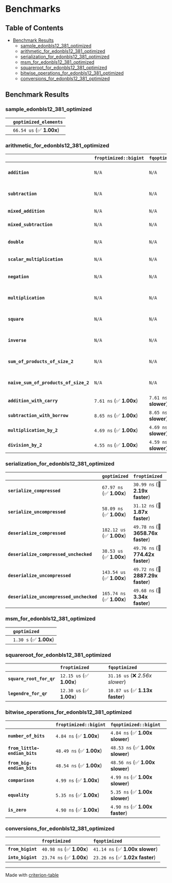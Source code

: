 # Benchmarks

## Table of Contents

- [Benchmark Results](#benchmark-results)
    - [sample_edonbls12_381_optimized](#sample_edonbls12_381_optimized)
    - [arithmetic_for_edonbls12_381_optimized](#arithmetic_for_edonbls12_381_optimized)
    - [serialization_for_edonbls12_381_optimized](#serialization_for_edonbls12_381_optimized)
    - [msm_for_edonbls12_381_optimized](#msm_for_edonbls12_381_optimized)
    - [squareroot_for_edonbls12_381_optimized](#squareroot_for_edonbls12_381_optimized)
    - [bitwise_operations_for_edonbls12_381_optimized](#bitwise_operations_for_edonbls12_381_optimized)
    - [conversions_for_edonbls12_381_optimized](#conversions_for_edonbls12_381_optimized)

## Benchmark Results

### sample_edonbls12_381_optimized

|        | `goptimized_elements`           |
|:-------|:------------------------------- |
|        | `66.54 us` (✅ **1.00x**)        |

### arithmetic_for_edonbls12_381_optimized

|                                       | `froptimized::bigint`          | `fqoptimized::bigint`          | `goptimized`              | `fqoptimized`                   | `froptimized`                    |
|:--------------------------------------|:-------------------------------|:-------------------------------|:--------------------------|:--------------------------------|:-------------------------------- |
| **`addition`**                        | `N/A`                          | `N/A`                          | `386.75 ns` (✅ **1.00x**) | `8.69 ns` (🚀 **44.49x faster**) | `8.62 ns` (🚀 **44.85x faster**)  |
| **`subtraction`**                     | `N/A`                          | `N/A`                          | `406.21 ns` (✅ **1.00x**) | `8.79 ns` (🚀 **46.21x faster**) | `8.80 ns` (🚀 **46.19x faster**)  |
| **`mixed_addition`**                  | `N/A`                          | `N/A`                          | `401.38 ns` (✅ **1.00x**) | `N/A`                           | `N/A`                            |
| **`mixed_subtraction`**               | `N/A`                          | `N/A`                          | `410.75 ns` (✅ **1.00x**) | `N/A`                           | `N/A`                            |
| **`double`**                          | `N/A`                          | `N/A`                          | `294.93 ns` (✅ **1.00x**) | `5.81 ns` (🚀 **50.75x faster**) | `5.80 ns` (🚀 **50.83x faster**)  |
| **`scalar_multiplication`**           | `N/A`                          | `N/A`                          | `145.72 us` (✅ **1.00x**) | `N/A`                           | `N/A`                            |
| **`negation`**                        | `N/A`                          | `N/A`                          | `N/A`                     | `6.17 ns` (✅ **1.00x slower**)  | `6.15 ns` (✅ **1.00x**)          |
| **`multiplication`**                  | `N/A`                          | `N/A`                          | `N/A`                     | `42.77 ns` (✅ **1.00x faster**) | `42.83 ns` (✅ **1.00x**)         |
| **`square`**                          | `N/A`                          | `N/A`                          | `N/A`                     | `35.34 ns` (✅ **1.02x slower**) | `34.60 ns` (✅ **1.00x**)         |
| **`inverse`**                         | `N/A`                          | `N/A`                          | `N/A`                     | `6.92 us` (✅ **1.02x faster**)  | `7.03 us` (✅ **1.00x**)          |
| **`sum_of_products_of_size_2`**       | `N/A`                          | `N/A`                          | `N/A`                     | `61.38 ns` (✅ **1.01x faster**) | `61.70 ns` (✅ **1.00x**)         |
| **`naive_sum_of_products_of_size_2`** | `N/A`                          | `N/A`                          | `N/A`                     | `89.04 ns` (✅ **1.01x faster**) | `89.95 ns` (✅ **1.00x**)         |
| **`addition_with_carry`**             | `7.61 ns` (✅ **1.00x**)        | `7.61 ns` (✅ **1.00x slower**) | `N/A`                     | `N/A`                           | `N/A`                            |
| **`subtraction_with_borrow`**         | `8.65 ns` (✅ **1.00x**)        | `8.65 ns` (✅ **1.00x slower**) | `N/A`                     | `N/A`                           | `N/A`                            |
| **`multiplication_by_2`**             | `4.69 ns` (✅ **1.00x**)        | `4.69 ns` (✅ **1.00x slower**) | `N/A`                     | `N/A`                           | `N/A`                            |
| **`division_by_2`**                   | `4.55 ns` (✅ **1.00x**)        | `4.59 ns` (✅ **1.01x slower**) | `N/A`                     | `N/A`                           | `N/A`                            |

### serialization_for_edonbls12_381_optimized

|                                          | `goptimized`              | `froptimized`                      | `fqoptimized`                       |
|:-----------------------------------------|:--------------------------|:-----------------------------------|:----------------------------------- |
| **`serialize_compressed`**               | `67.97 ns` (✅ **1.00x**)  | `30.99 ns` (🚀 **2.19x faster**)    | `31.45 ns` (🚀 **2.16x faster**)     |
| **`serialize_uncompressed`**             | `58.09 ns` (✅ **1.00x**)  | `31.12 ns` (🚀 **1.87x faster**)    | `30.57 ns` (🚀 **1.90x faster**)     |
| **`deserialize_compressed`**             | `182.12 us` (✅ **1.00x**) | `49.78 ns` (🚀 **3658.76x faster**) | `52.64 ns` (🚀 **3459.49x faster**)  |
| **`deserialize_compressed_unchecked`**   | `38.53 us` (✅ **1.00x**)  | `49.76 ns` (🚀 **774.42x faster**)  | `52.65 ns` (🚀 **731.84x faster**)   |
| **`deserialize_uncompressed`**           | `143.54 us` (✅ **1.00x**) | `49.72 ns` (🚀 **2887.29x faster**) | `52.56 ns` (🚀 **2731.19x faster**)  |
| **`deserialize_uncompressed_unchecked`** | `165.74 ns` (✅ **1.00x**) | `49.68 ns` (🚀 **3.34x faster**)    | `52.56 ns` (🚀 **3.15x faster**)     |

### msm_for_edonbls12_381_optimized

|        | `goptimized`            |
|:-------|:----------------------- |
|        | `1.30 s` (✅ **1.00x**)  |

### squareroot_for_edonbls12_381_optimized

|                          | `froptimized`            | `fqoptimized`                    |
|:-------------------------|:-------------------------|:-------------------------------- |
| **`square_root_for_qr`** | `12.15 us` (✅ **1.00x**) | `31.16 us` (❌ *2.56x slower*)    |
| **`legendre_for_qr`**    | `12.30 us` (✅ **1.00x**) | `10.87 us` (✅ **1.13x faster**)  |

### bitwise_operations_for_edonbls12_381_optimized

|                               | `froptimized::bigint`          | `fqoptimized::bigint`            |
|:------------------------------|:-------------------------------|:-------------------------------- |
| **`number_of_bits`**          | `4.84 ns` (✅ **1.00x**)        | `4.84 ns` (✅ **1.00x slower**)   |
| **`from_little-endian_bits`** | `48.49 ns` (✅ **1.00x**)       | `48.53 ns` (✅ **1.00x slower**)  |
| **`from_big-endian_bits`**    | `48.54 ns` (✅ **1.00x**)       | `48.56 ns` (✅ **1.00x slower**)  |
| **`comparison`**              | `4.99 ns` (✅ **1.00x**)        | `4.99 ns` (✅ **1.00x slower**)   |
| **`equality`**                | `5.35 ns` (✅ **1.00x**)        | `5.35 ns` (✅ **1.00x slower**)   |
| **`is_zero`**                 | `4.90 ns` (✅ **1.00x**)        | `4.90 ns` (✅ **1.00x faster**)   |

### conversions_for_edonbls12_381_optimized

|                   | `froptimized`            | `fqoptimized`                    |
|:------------------|:-------------------------|:-------------------------------- |
| **`from_bigint`** | `40.98 ns` (✅ **1.00x**) | `41.14 ns` (✅ **1.00x slower**)  |
| **`into_bigint`** | `23.74 ns` (✅ **1.00x**) | `23.26 ns` (✅ **1.02x faster**)  |

---
Made with [criterion-table](https://github.com/nu11ptr/criterion-table)

